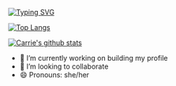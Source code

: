 [![Typing SVG](https://readme-typing-svg.herokuapp.com/?lines=Hi+my+name+is+Carrie;Check+out+my+repos)](https://git.io/typing-svg)




[![Top Langs](https://github-readme-stats.vercel.app/api/top-langs/?username=carrie-murchison)](https://github.com/anuraghazra/github-readme-stats)

[![Carrie's github stats](https://github-readme-stats.vercel.app/api?username=carrie-murchison)](https://github.com/anuraghazra/github-readme-stats)


- 🔭 I’m currently working on building my profile
- 👯 I’m looking to collaborate 
- 😄 Pronouns: she/her



